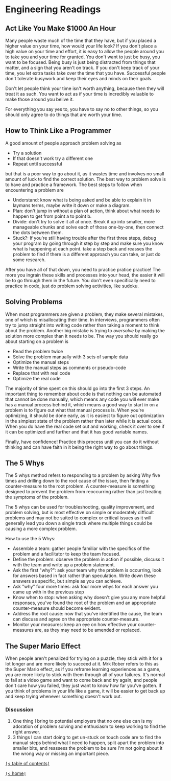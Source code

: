 # Engineering Readings

<!-- https://anthony-moore.medium.com/pretend-your-time-is-worth-1-000-hour-and-youll-become-100x-more-productive-6ab2302b8e8c -->
## Act Like You Make $1000 An Hour

Many people waste much of the time that they have, but if you placed a higher value on your time, how would your life look? If you don't place a high value on your time and effort, it is easy to allow the people around you to take you and your time for granted. You don't want to just be busy, you want to be focused. Being busy is just being distracted from things that matter, and a sign that you aren't on track. If you don't keep track of your time, you let extra tasks take over the time that you have. Successful people don't tolerate busywork and keep their eyes and minds on their goals.

Don't let people think your time isn't worth anything, because then they will treat it as such. You want to act as if your time is incredibly valuable to make those around you belive it.

For everything you say yes to, you have to say no to other things, so you should only agree to do things that are worth your time.

<!-- https://www.freecodecamp.org/news/how-to-think-like-a-programmer-lessons-in-problem-solving-d1d8bf1de7d2 -->
## How to Think Like a Programmer

A good amount of people approach problem solving as

- Try a solution
- If that doesn't work try a different one
- Repeat until successful

but that is a poor way to go about it, as it wastes time and involves no small amount of luck to find the correct solution. The best way to problem solve is to have and practice a framework. The best steps to follow when encountering a problem are

- Understand: know what is being asked and be able to explain it in laymans terms, maybe write it down or make a diagram.
- Plan: don't jump in without a plan of action, think about what needs to happen to get from point a to point b.
- Divide: don't try to solve it all at once. Break it up into smaller, more manageable chunks and solve each of those one-by-one, then connect the dots between them.
- Stuck?: If you're still having trouble after the first three steps, debug your program by going through it step by step and make sure you know what is happening at each point. take a step back and reasses the problem to find if there is a different approach you can take, or just do some research.

After you have all of that down, you need to practice pratice practice! The more you ingrain these skills and processes into your head, the easier it will be to go through them in the future. You don't even specifically need to practice in code, just do problem solving activities, like sudoku.

<!-- https://simpleprogrammer.com/solving-problems-breaking-it-down/ -->
## Solving Problems

When most programmers are given a problem, they make several mistakes, one of which is misallocating their time. In interviews, programmers often try to jump straight into writing code rather than taking a moment to think about the problem. Another big mistake is trying to *oversolve* by making the solution more complex than it needs to be. The way you should really go about starting on a problem is

- Read the problem twice
- Solve the problem manually with 3 sets of sample data
- Optimize the manual steps
- Write the manual steps as comments or pseudo-code
- Replace that with real code
- Optimize the real code

The majority of time spent on this should go into the first 3 steps. An important thing to remember about code is that nothing can be automated that cannot be done manually, which means any code you will ever make has a manual process behind it, which means a good way to start in on a problem is to figure out what that manual process is. When you're optimizing, it should be done early, as it is easiest to figure out optimization in the simplest state of the problem rather than later while it is actual code. When you do have the real code set out and working, check it over to see if it can be optimized and further and that it has good variable names.

Finally, have confidence! Practice this process until you can do it without thinking and can have faith in it being the right way to go about things.

<!-- https://www.mindtools.com/pages/article/newTMC_5W.htm -->
## The 5 Whys

The 5 whys method refers to responding to a problem by asking Why five times and drilling down to the root cause of the issue, then finding a counter-measure to the root problem. A counter-measure is something designed to prevent the problem from reoccurring rather than just treating the symptoms of the problem.

The 5 whys can be used for troubleshooting, quality improvement, and problem solving, but is most effective on simple or moderately difficult problems and may not be suited to complex or critical issues as it will generally lead you down a single track where multiple things could be causing a more complex problem.

How to use the 5 Whys:

- Assemble a team: gather people familiar with the specifics of the problem and a facilitator to keep the team focused.
- Define the problem: observe the problem in action if possible, discuss it with the team and write up a problem statement.
- Ask the first "why?": ask your team why the problem is occurring, look for answers based in fact rather than speculation. Write down these answers as specific, but simple as you can achieve.
- Ask "why" four more times: ask four more whys for each answer you came up with in the previous step
- Know when to stop: when asking why doesn't give you any more helpful responses, you've found the root of the problem and an appropriate counter-measure should become evident.
- Address the root cause: now that you've identified the cause, the team can discuss and agree on the appropriate counter-measure.
- Monitor your measures: keep an eye on how effective your counter-measures are, as they may need to be amended or replaced.

<!-- https://www.youtube.com/watch?v=9vJRopau0g0 -->
## The Super Mario Effect

When people aren't penalized for trying on a puzzle, they stick with it for a lot longer and are more likely to succeed at it. Mrk Rober refers to this as the Super Mario effect, as if you reframe learning experiences as a game, you are more likely to stick with them through all of your failures. It's normal to fail at a video game and want to come back and try again, and people don't care how you failed, they just want to know how far you've gotten. If you think of problems in your life like a game, it will be easier to get back up and keep trying whenever something doesn't work out.

### Discussion

1. One thing I bring to potential employers that no one else can is my adoration of problem solving and enthusiasm to keep working to find the right answer.
2. 3 things I can start doing to get un-stuck on touch code are to find the manual steps behind what I need to happen, split apart the problem into smaller bits, and reassess the problem to be sure I'm not going about it the wrong way or missing an important piece.

[`[`< table of contents`]`](code401.md)

[`[`< home`]`](README.md)
